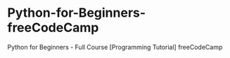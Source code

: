 # Python-for-Beginners-freeCodeCamp
Python for Beginners - Full Course [Programming Tutorial] freeCodeCamp
